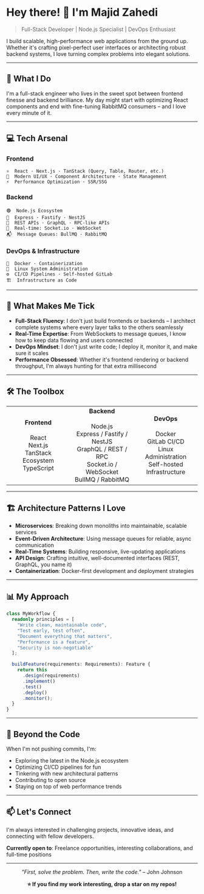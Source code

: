 # Hey there! 👋 I'm Majid Zahedi

> Full-Stack Developer | Node.js Specialist | DevOps Enthusiast

I build scalable, high-performance web applications from the ground up. Whether it's crafting pixel-perfect user interfaces or architecting robust backend systems, I love turning complex problems into elegant solutions.

---

## 🚀 What I Do

I'm a full-stack engineer who lives in the sweet spot between frontend finesse and backend brilliance. My day might start with optimizing React components and end with fine-tuning RabbitMQ consumers – and I love every minute of it.

---

## 💻 Tech Arsenal

### Frontend
```
⚛️  React · Next.js · TanStack (Query, Table, Router, etc.)
🎨  Modern UI/UX · Component Architecture · State Management
⚡  Performance Optimization · SSR/SSG
```

### Backend
```
🟢  Node.js Ecosystem
🚀  Express · Fastify · NestJS
📡  REST APIs · GraphQL · RPC-like APIs
🔌  Real-time: Socket.io · WebSocket
📬  Message Queues: BullMQ · RabbitMQ
```

### DevOps & Infrastructure
```
🐳  Docker · Containerization
🔧  Linux System Administration
⚙️  CI/CD Pipelines · Self-hosted GitLab
🏗️  Infrastructure as Code
```

---

## 🎯 What Makes Me Tick

- **Full-Stack Fluency**: I don't just build frontends or backends – I architect complete systems where every layer talks to the others seamlessly
- **Real-Time Expertise**: From WebSockets to message queues, I know how to keep data flowing and users connected
- **DevOps Mindset**: I don't just write code; I deploy it, monitor it, and make sure it scales
- **Performance Obsessed**: Whether it's frontend rendering or backend throughput, I'm always hunting for that extra millisecond

---

## 🛠️ The Toolbox

<table>
  <tr>
    <td align="center" width="33%">
      <strong>Frontend</strong><br><br>
      React<br>
      Next.js<br>
      TanStack Ecosystem<br>
      TypeScript<br>
    </td>
    <td align="center" width="33%">
      <strong>Backend</strong><br><br>
      Node.js<br>
      Express / Fastify / NestJS<br>
      GraphQL / REST / RPC<br>
      Socket.io / WebSocket<br>
      BullMQ / RabbitMQ<br>
    </td>
    <td align="center" width="33%">
      <strong>DevOps</strong><br><br>
      Docker<br>
      GitLab CI/CD<br>
      Linux Administration<br>
      Self-hosted Infrastructure<br>
    </td>
  </tr>
</table>

---

## 🏗️ Architecture Patterns I Love

- **Microservices**: Breaking down monoliths into maintainable, scalable services
- **Event-Driven Architecture**: Using message queues for reliable, async communication
- **Real-Time Systems**: Building responsive, live-updating applications
- **API Design**: Crafting intuitive, well-documented interfaces (REST, GraphQL, you name it)
- **Containerization**: Docker-first development and deployment strategies

---

## 📊 My Approach

```typescript
class MyWorkflow {
  readonly principles = [
    "Write clean, maintainable code",
    "Test early, test often",
    "Document everything that matters",
    "Performance is a feature",
    "Security is non-negotiable"
  ];

  buildFeature(requirements: Requirements): Feature {
    return this
      .design(requirements)
      .implement()
      .test()
      .deploy()
      .monitor();
  }
}
```

---

## 🌟 Beyond the Code

When I'm not pushing commits, I'm:
- Exploring the latest in the Node.js ecosystem
- Optimizing CI/CD pipelines for fun
- Tinkering with new architectural patterns
- Contributing to open source
- Staying on top of web performance trends

---

## 📫 Let's Connect

I'm always interested in challenging projects, innovative ideas, and connecting with fellow developers.

**Currently open to**: Freelance opportunities, interesting collaborations, and full-time positions

---

<div align="center">

*"First, solve the problem. Then, write the code."* – John Johnson

**⭐ If you find my work interesting, drop a star on my repos!**

</div>
